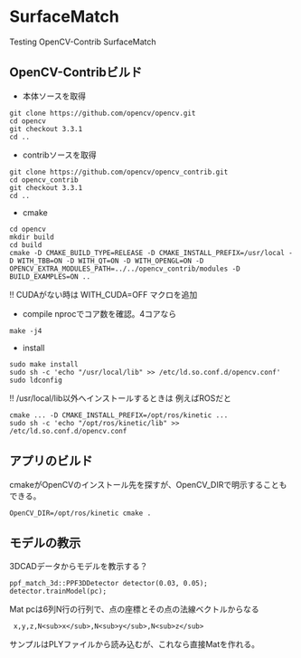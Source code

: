 # SurfaceMatch
Testing OpenCV-Contrib SurfaceMatch

## OpenCV-Contribビルド
- 本体ソースを取得
~~~
git clone https://github.com/opencv/opencv.git
cd opencv 
git checkout 3.3.1 
cd ..
~~~
- contribソースを取得
~~~
git clone https://github.com/opencv/opencv_contrib.git
cd opencv_contrib
git checkout 3.3.1
cd ..
~~~
- cmake
~~~
cd opencv
mkdir build
cd build
cmake -D CMAKE_BUILD_TYPE=RELEASE -D CMAKE_INSTALL_PREFIX=/usr/local -D WITH_TBB=ON -D WITH_QT=ON -D WITH_OPENGL=ON -D OPENCV_EXTRA_MODULES_PATH=../../opencv_contrib/modules -D BUILD_EXAMPLES=ON ..
~~~
!! CUDAがない時は
 WITH_CUDA=OFF マクロを追加

- compile
nprocでコア数を確認。4コアなら
~~~
make -j4
~~~
- install
~~~
sudo make install
sudo sh -c 'echo "/usr/local/lib" >> /etc/ld.so.conf.d/opencv.conf'
sudo ldconfig
~~~
!! /usr/local/lib以外へインストールするときは
例えばROSだと
~~~
cmake ... -D CMAKE_INSTALL_PREFIX=/opt/ros/kinetic ...
sudo sh -c 'echo "/opt/ros/kinetic/lib" >> /etc/ld.so.conf.d/opencv.conf
~~~
## アプリのビルド
cmakeがOpenCVのインストール先を探すが、OpenCV_DIRで明示することもできる。
~~~
OpenCV_DIR=/opt/ros/kinetic cmake .
~~~
## モデルの教示
3DCADデータからモデルを教示する？
~~~
ppf_match_3d::PPF3DDetector detector(0.03, 0.05);
detector.trainModel(pc);
~~~
Mat pcは6列N行の行列で、点の座標とその点の法線ベクトルからなる
~~~
 x,y,z,N<sub>x</sub>,N<sub>y</sub>,N<sub>z</sub>
~~~
サンプルはPLYファイルから読み込むが、これなら直接Matを作れる。
